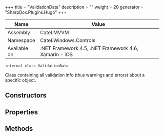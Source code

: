 

+++
title = "ValidationData" 
description = ""
weight = 20
generator = "SharpDox.Plugins.Hugo"
+++

Name|Value
---|---
Assembly|Catel.MVVM
Namespace|Catel.Windows.Controls
Available on|.NET Framework 4.5, .NET Framework 4.6, Xamarin - iOS

```
internal class ValidationData
```

Class containing all validation info (thus warnings and errors) about a specific object.

## Constructors

## Properties

## Methods


